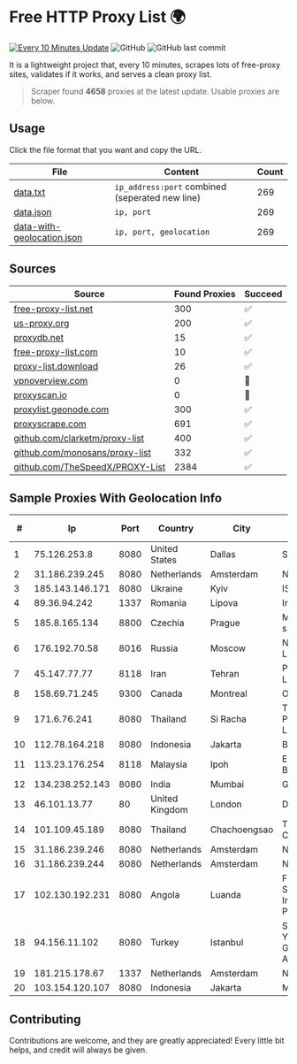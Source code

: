 
# Free HTTP Proxy List 🌍

[![Every 10 Minutes Update](https://github.com/mertguvencli/http-proxy-list/actions/workflows/main.yml/badge.svg?branch=main)](https://github.com/mertguvencli/http-proxy-list/actions/workflows/main.yml)
![GitHub](https://img.shields.io/github/license/mertguvencli/http-proxy-list)
![GitHub last commit](https://img.shields.io/github/last-commit/mertguvencli/http-proxy-list)

It is a lightweight project that, every 10 minutes, scrapes lots of free-proxy sites, validates if it works, and serves a clean proxy list.


> Scraper found **4658** proxies at the latest update. Usable proxies are below.

## Usage

Click the file format that you want and copy the URL.


|File|Content|Count|
|----|-------|-----|
|[data.txt](https://raw.githubusercontent.com/mertguvencli/http-proxy-list/main/proxy-list/data.txt)|`ip_address:port` combined (seperated new line)|269|
|[data.json](https://raw.githubusercontent.com/mertguvencli/http-proxy-list/main/proxy-list/data.json)|`ip, port`|269|
|[data-with-geolocation.json](https://raw.githubusercontent.com/mertguvencli/http-proxy-list/main/proxy-list/data-with-geolocation.json)|`ip, port, geolocation`|269|

## Sources

|Source|Found Proxies|Succeed|
|------|-------------|-------|
|[free-proxy-list.net](https://free-proxy-list.net)|300|✅|
|[us-proxy.org](https://www.us-proxy.org)|200|✅|
|[proxydb.net](http://proxydb.net)|15|✅|
|[free-proxy-list.com](https://free-proxy-list.com/?page=&port=&type%5B%5D=http&type%5B%5D=https&up_time=0&search=Search)|10|✅|
|[proxy-list.download](https://www.proxy-list.download/HTTP)|26|✅|
|[vpnoverview.com](https://vpnoverview.com/privacy/anonymous-browsing/free-proxy-servers)|0|🚫|
|[proxyscan.io](https://www.proxyscan.io)|0|🚫|
|[proxylist.geonode.com](https://proxylist.geonode.com/api/proxy-list?limit=300&page=1&sort_by=lastChecked&sort_type=desc&protocols=http,https)|300|✅|
|[proxyscrape.com](https://api.proxyscrape.com/v2/?request=displayproxies&protocol=http&timeout=10000&country=all&ssl=all&anonymity=all)|691|✅|
|[github.com/clarketm/proxy-list](https://raw.githubusercontent.com/clarketm/proxy-list/master/proxy-list-raw.txt)|400|✅|
|[github.com/monosans/proxy-list](https://raw.githubusercontent.com/monosans/proxy-list/main/proxies/http.txt)|332|✅|
|[github.com/TheSpeedX/PROXY-List](https://raw.githubusercontent.com/TheSpeedX/PROXY-List/master/http.txt)|2384|✅|


## Sample Proxies With Geolocation Info

|#|Ip|Port|Country|City|Internet Service Provider|
|-|--|----|-------|----|-------------------------|
|1|75.126.253.8|8080|United States|Dallas|SoftLayer|
|2|31.186.239.245|8080|Netherlands|Amsterdam|NetSkope Inc|
|3|185.143.146.171|8080|Ukraine|Kyiv|ISP UTELS|
|4|89.36.94.242|1337|Romania|Lipova|Interkvm Host SRL|
|5|185.8.165.134|8800|Czechia|Prague|Master Internet s.r.o.|
|6|176.192.70.58|8016|Russia|Moscow|Net By Net Holding LLC|
|7|45.147.77.77|8118|Iran|Tehran|Pars Parva System LLC|
|8|158.69.71.245|9300|Canada|Montreal|OVH SAS|
|9|171.6.76.241|8080|Thailand|Si Racha|Triple T Broadband Public Company Limited|
|10|112.78.164.218|8080|Indonesia|Jakarta|Biznet Networks|
|11|113.23.176.254|8118|Malaysia|Ipoh|Extreme Broadband|
|12|134.238.252.143|8080|India|Mumbai|Google LLC|
|13|46.101.13.77|80|United Kingdom|London|DigitalOcean, LLC|
|14|101.109.45.189|8080|Thailand|Chachoengsao|TOT Public Company Limited|
|15|31.186.239.246|8080|Netherlands|Amsterdam|NetSkope Inc|
|16|31.186.239.244|8080|Netherlands|Amsterdam|NetSkope Inc|
|17|102.130.192.231|8080|Angola|Luanda|Finstar - Sociedade de Investimento e Participacoes S.A|
|18|94.156.11.102|8080|Turkey|Istanbul|Sterly Veri Merkezi Yazilim VE Siber Guvenlik Hizmetleri A.S.|
|19|181.215.178.67|1337|Netherlands|Amsterdam|NovoServe B.V.|
|20|103.154.120.107|8080|Indonesia|Jakarta|MORATELINDONAP|



## Contributing

Contributions are welcome, and they are greatly appreciated! Every
little bit helps, and credit will always be given.

